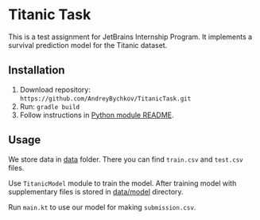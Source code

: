 # Titanic Task

This is a test assignment for JetBrains Internship Program.
It implements a survival prediction model for the Titanic dataset.  

## Installation

1. Download repository: `https://github.com/AndreyBychkov/TitanicTask.git`
2. Run: `gradle build`
3. Follow instructions in [Python module README](TitanicModel/README.md).

## Usage

We store data in [data](data) folder.
 There you can find `train.csv` and `test.csv` files.
 
Use `TitanicModel` module to train the model.
After training model with supplementary files is stored in [data/model](data/model) directory.

Run `main.kt` to use our model for making `submission.csv`.